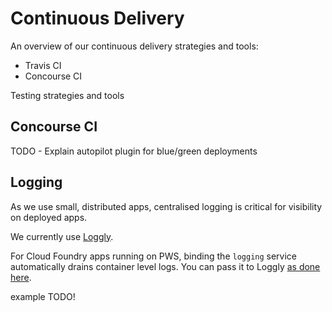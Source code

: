 # Continuous Delivery

An overview of our continuous delivery strategies and tools:

* Travis CI
* Concourse CI

Testing strategies and tools

## Concourse CI

TODO - Explain autopilot plugin for blue/green deployments

## Logging

As we use small, distributed apps, centralised logging is critical for visibility on deployed apps.

We currently use [Loggly](https://crfrost.loggly.com/search).

For Cloud Foundry apps running on PWS, binding the `logging` service automatically drains container level logs. You can pass it to Loggly [as done here]().

example TODO!
